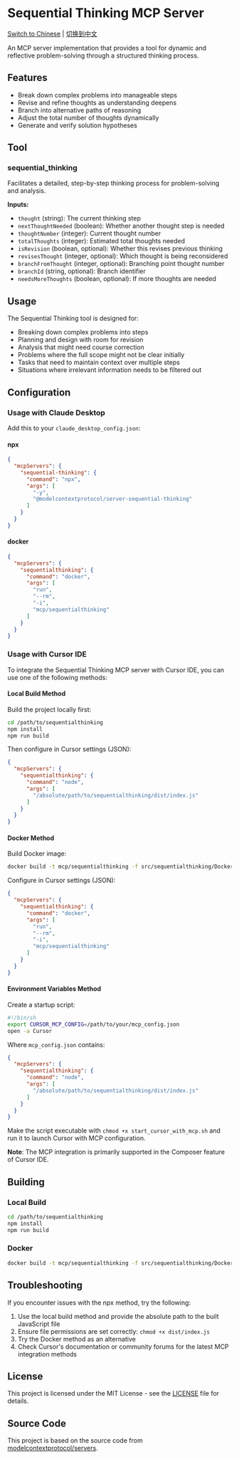 # Sequential Thinking MCP Server

[Switch to Chinese](README.zh.md) | [切换到中文](README.zh.md)

An MCP server implementation that provides a tool for dynamic and reflective problem-solving through a structured thinking process.

## Features

- Break down complex problems into manageable steps
- Revise and refine thoughts as understanding deepens
- Branch into alternative paths of reasoning
- Adjust the total number of thoughts dynamically
- Generate and verify solution hypotheses

## Tool

### sequential_thinking

Facilitates a detailed, step-by-step thinking process for problem-solving and analysis.

**Inputs:**
- `thought` (string): The current thinking step
- `nextThoughtNeeded` (boolean): Whether another thought step is needed
- `thoughtNumber` (integer): Current thought number
- `totalThoughts` (integer): Estimated total thoughts needed
- `isRevision` (boolean, optional): Whether this revises previous thinking
- `revisesThought` (integer, optional): Which thought is being reconsidered
- `branchFromThought` (integer, optional): Branching point thought number
- `branchId` (string, optional): Branch identifier
- `needsMoreThoughts` (boolean, optional): If more thoughts are needed

## Usage

The Sequential Thinking tool is designed for:
- Breaking down complex problems into steps
- Planning and design with room for revision
- Analysis that might need course correction
- Problems where the full scope might not be clear initially
- Tasks that need to maintain context over multiple steps
- Situations where irrelevant information needs to be filtered out

## Configuration

### Usage with Claude Desktop

Add this to your `claude_desktop_config.json`:

#### npx

```json
{
  "mcpServers": {
    "sequential-thinking": {
      "command": "npx",
      "args": [
        "-y",
        "@modelcontextprotocol/server-sequential-thinking"
      ]
    }
  }
}
```

#### docker

```json
{
  "mcpServers": {
    "sequentialthinking": {
      "command": "docker",
      "args": [
        "run",
        "--rm",
        "-i",
        "mcp/sequentialthinking"
      ]
    }
  }
}
```

### Usage with Cursor IDE

To integrate the Sequential Thinking MCP server with Cursor IDE, you can use one of the following methods:

#### Local Build Method

Build the project locally first:

```bash
cd /path/to/sequentialthinking
npm install
npm run build
```

Then configure in Cursor settings (JSON):

```json
{
  "mcpServers": {
    "sequentialthinking": {
      "command": "node",
      "args": [
        "/absolute/path/to/sequentialthinking/dist/index.js"
      ]
    }
  }
}
```

#### Docker Method

Build Docker image:

```bash
docker build -t mcp/sequentialthinking -f src/sequentialthinking/Dockerfile .
```

Configure in Cursor settings (JSON):

```json
{
  "mcpServers": {
    "sequentialthinking": {
      "command": "docker",
      "args": [
        "run",
        "--rm",
        "-i",
        "mcp/sequentialthinking"
      ]
    }
  }
}
```

#### Environment Variables Method

Create a startup script:

```bash
#!/bin/sh
export CURSOR_MCP_CONFIG=/path/to/your/mcp_config.json
open -a Cursor
```

Where `mcp_config.json` contains:

```json
{
  "mcpServers": {
    "sequentialthinking": {
      "command": "node",
      "args": [
        "/absolute/path/to/sequentialthinking/dist/index.js"
      ]
    }
  }
}
```

Make the script executable with `chmod +x start_cursor_with_mcp.sh` and run it to launch Cursor with MCP configuration.

**Note**: The MCP integration is primarily supported in the Composer feature of Cursor IDE.

## Building

### Local Build

```bash
cd /path/to/sequentialthinking
npm install
npm run build
```

### Docker

```bash
docker build -t mcp/sequentialthinking -f src/sequentialthinking/Dockerfile .
```

## Troubleshooting

If you encounter issues with the npx method, try the following:

1. Use the local build method and provide the absolute path to the built JavaScript file
2. Ensure file permissions are set correctly: `chmod +x dist/index.js`
3. Try the Docker method as an alternative
4. Check Cursor's documentation or community forums for the latest MCP integration methods

## License

This project is licensed under the MIT License - see the [LICENSE](LICENSE) file for details.

## Source Code

This project is based on the source code from [modelcontextprotocol/servers](https://github.com/modelcontextprotocol/servers).
